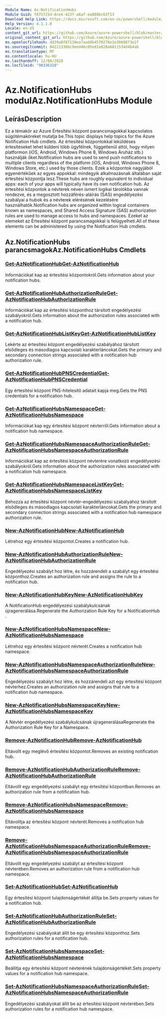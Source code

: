 ```yaml
---
Module Name: Az.NotificationHubs
Module Guid: f875725d-8ce4-423f-a6af-ea880bc63f13
Download Help Link: https://docs.microsoft.com/en-us/powershell/module/az.notificationhubs
Help Version: 4.1.1.0
Locale: en-US
content_git_url: https://github.com/Azure/azure-powershell/blob/master/src/NotificationHubs/NotificationHubs/help/Az.NotificationHubs.md
original_content_git_url: https://github.com/Azure/azure-powershell/blob/master/src/NotificationHubs/NotificationHubs/help/Az.NotificationHubs.md
ms.openlocfilehash: dd39a8f87120ea7aaddb4570276e1e3060873e2f
ms.sourcegitcommit: 04221336bc9eed46c05ed1e828a6811534d4b4ab
ms.translationtype: MT
ms.contentlocale: hu-HU
ms.lasthandoff: 12/08/2020
ms.locfileid: "98336318"
---
```

# <span data-ttu-id="1ee15-101">Az.NotificationHubs modul</span><span class="sxs-lookup"><span data-stu-id="1ee15-101">Az.NotificationHubs Module</span></span>
## <span data-ttu-id="1ee15-102">Leírás</span><span class="sxs-lookup"><span data-stu-id="1ee15-102">Description</span></span>
<span data-ttu-id="1ee15-103">Ez a témakör az Azure Értesítési központ parancsmagokkal kapcsolatos súgótémaköreket mutatja be.</span><span class="sxs-lookup"><span data-stu-id="1ee15-103">This topic displays help topics for the Azure Notification Hub cmdlets.</span></span> <span data-ttu-id="1ee15-104">Az értesítési központokkal leküldéses értesítéseket lehet küldeni több ügyfélnek, függetlenül attól, hogy milyen platformon (iOS, Android, Windows Phone 8, Windows Áruház stb.) használják őket.</span><span class="sxs-lookup"><span data-stu-id="1ee15-104">Notification hubs are used to send push notifications to multiple clients regardless of the platform (iOS, Android, Windows Phone 8, Windows Store, etc.) used by those clients.</span></span> <span data-ttu-id="1ee15-105">Ezek a központok nagyjából egyenértékűek az egyes appokkal: mindegyik alkalmazásnak általában saját értesítési központja lesz.</span><span class="sxs-lookup"><span data-stu-id="1ee15-105">These hubs are roughly equivalent to individual apps: each of your apps will typically have its own notification hub.</span></span> <span data-ttu-id="1ee15-106">Az értesítési központok a névterek néven ismert logikai tárolókba vannak rendezve, és a megosztott hozzáférés-aláírás (SAS) engedélyezési szabályai a hubok és a névterek elérésének kezelésére használhatók.</span><span class="sxs-lookup"><span data-stu-id="1ee15-106">Notification hubs are organized within logical containers known as namespaces, and Shared Access Signature (SAS) authorization rules are used to manage access to hubs and namespaces.</span></span> <span data-ttu-id="1ee15-107">Ezeket az elemeket az Értesítési központ parancsmagokkal is felügyelheti.</span><span class="sxs-lookup"><span data-stu-id="1ee15-107">All of these elements can be administered by using the Notification Hub cmdlets.</span></span>

## <span data-ttu-id="1ee15-108">Az.NotificationHubs parancsmagok</span><span class="sxs-lookup"><span data-stu-id="1ee15-108">Az.NotificationHubs Cmdlets</span></span>
### [<span data-ttu-id="1ee15-109">Get-AzNotificationHub</span><span class="sxs-lookup"><span data-stu-id="1ee15-109">Get-AzNotificationHub</span></span>](Get-AzNotificationHub.md)
<span data-ttu-id="1ee15-110">Információkat kap az értesítési központokról.</span><span class="sxs-lookup"><span data-stu-id="1ee15-110">Gets information about your notification hubs.</span></span>

### [<span data-ttu-id="1ee15-111">Get-AzNotificationHubAuthorizationRule</span><span class="sxs-lookup"><span data-stu-id="1ee15-111">Get-AzNotificationHubAuthorizationRule</span></span>](Get-AzNotificationHubAuthorizationRule.md)
<span data-ttu-id="1ee15-112">Információkat kap az értesítési központhoz társított engedélyezési szabályokról.</span><span class="sxs-lookup"><span data-stu-id="1ee15-112">Gets information about the authorization rules associated with a notification hub.</span></span>

### [<span data-ttu-id="1ee15-113">Get-AzNotificationHubListKey</span><span class="sxs-lookup"><span data-stu-id="1ee15-113">Get-AzNotificationHubListKey</span></span>](Get-AzNotificationHubListKey.md)
<span data-ttu-id="1ee15-114">Lekérte az értesítési központ engedélyezési szabályához társított elsődleges és másodlagos kapcsolati karakterláncokat.</span><span class="sxs-lookup"><span data-stu-id="1ee15-114">Gets the primary and secondary connection strings associated with a notification hub authorization rule.</span></span>

### [<span data-ttu-id="1ee15-115">Get-AzNotificationHubPNSCredential</span><span class="sxs-lookup"><span data-stu-id="1ee15-115">Get-AzNotificationHubPNSCredential</span></span>](Get-AzNotificationHubPNSCredential.md)
<span data-ttu-id="1ee15-116">Egy értesítési központ PNS-hitelesítő adatait kapja meg.</span><span class="sxs-lookup"><span data-stu-id="1ee15-116">Gets the PNS credentials for a notification hub.</span></span>

### [<span data-ttu-id="1ee15-117">Get-AzNotificationHubsNamespace</span><span class="sxs-lookup"><span data-stu-id="1ee15-117">Get-AzNotificationHubsNamespace</span></span>](Get-AzNotificationHubsNamespace.md)
<span data-ttu-id="1ee15-118">Információkat kap egy értesítési központ névterről.</span><span class="sxs-lookup"><span data-stu-id="1ee15-118">Gets information about a notification hub namespace.</span></span>

### [<span data-ttu-id="1ee15-119">Get-AzNotificationHubsNamespaceAuthorizationRule</span><span class="sxs-lookup"><span data-stu-id="1ee15-119">Get-AzNotificationHubsNamespaceAuthorizationRule</span></span>](Get-AzNotificationHubsNamespaceAuthorizationRule.md)
<span data-ttu-id="1ee15-120">Információkat kap az értesítési központ névterére vonatkozó engedélyezési szabályokról.</span><span class="sxs-lookup"><span data-stu-id="1ee15-120">Gets information about the authorization rules associated with a notification hub namespace.</span></span>

### [<span data-ttu-id="1ee15-121">Get-AzNotificationHubsNamespaceListKey</span><span class="sxs-lookup"><span data-stu-id="1ee15-121">Get-AzNotificationHubsNamespaceListKey</span></span>](Get-AzNotificationHubsNamespaceListKey.md)
<span data-ttu-id="1ee15-122">Behozza az értesítési központ névtér-engedélyezési szabályához társított elsődleges és másodlagos kapcsolati karakterláncokat.</span><span class="sxs-lookup"><span data-stu-id="1ee15-122">Gets the primary and secondary connection strings associated with a notification hub namespace authorization rule.</span></span>

### [<span data-ttu-id="1ee15-123">New-AzNotificationHub</span><span class="sxs-lookup"><span data-stu-id="1ee15-123">New-AzNotificationHub</span></span>](New-AzNotificationHub.md)
<span data-ttu-id="1ee15-124">Létrehoz egy értesítési központot.</span><span class="sxs-lookup"><span data-stu-id="1ee15-124">Creates a notification hub.</span></span>

### [<span data-ttu-id="1ee15-125">New-AzNotificationHubAuthorizationRule</span><span class="sxs-lookup"><span data-stu-id="1ee15-125">New-AzNotificationHubAuthorizationRule</span></span>](New-AzNotificationHubAuthorizationRule.md)
<span data-ttu-id="1ee15-126">Engedélyezési szabályt hoz létre, és hozzárendeli a szabályt egy értesítési központhoz.</span><span class="sxs-lookup"><span data-stu-id="1ee15-126">Creates an authorization rule and assigns the rule to a notification hub.</span></span>

### [<span data-ttu-id="1ee15-127">New-AzNotificationHubKey</span><span class="sxs-lookup"><span data-stu-id="1ee15-127">New-AzNotificationHubKey</span></span>](New-AzNotificationHubKey.md)
<span data-ttu-id="1ee15-128">A NotificationHub engedélyezési szabálykulcsának újragenerálása.</span><span class="sxs-lookup"><span data-stu-id="1ee15-128">Regenerate the Authorization Rule Key for a NotificationHub .</span></span>

### [<span data-ttu-id="1ee15-129">New-AzNotificationHubsNamespace</span><span class="sxs-lookup"><span data-stu-id="1ee15-129">New-AzNotificationHubsNamespace</span></span>](New-AzNotificationHubsNamespace.md)
<span data-ttu-id="1ee15-130">Létrehoz egy értesítési központ névterét.</span><span class="sxs-lookup"><span data-stu-id="1ee15-130">Creates a notification hub namespace.</span></span>

### [<span data-ttu-id="1ee15-131">New-AzNotificationHubsNamespaceAuthorizationRule</span><span class="sxs-lookup"><span data-stu-id="1ee15-131">New-AzNotificationHubsNamespaceAuthorizationRule</span></span>](New-AzNotificationHubsNamespaceAuthorizationRule.md)
<span data-ttu-id="1ee15-132">Engedélyezési szabályt hoz létre, és hozzárendeli azt egy értesítési központ névterhez.</span><span class="sxs-lookup"><span data-stu-id="1ee15-132">Creates an authorization rule and assigns that rule to a notification hub namespace.</span></span>

### [<span data-ttu-id="1ee15-133">New-AzNotificationHubsNamespaceKey</span><span class="sxs-lookup"><span data-stu-id="1ee15-133">New-AzNotificationHubsNamespaceKey</span></span>](New-AzNotificationHubsNamespaceKey.md)
<span data-ttu-id="1ee15-134">A Névtér engedélyezési szabálykulcsának újragenerálása</span><span class="sxs-lookup"><span data-stu-id="1ee15-134">Regenerate the Authorization Rule Key for a Namespace.</span></span>

### [<span data-ttu-id="1ee15-135">Remove-AzNotificationHub</span><span class="sxs-lookup"><span data-stu-id="1ee15-135">Remove-AzNotificationHub</span></span>](Remove-AzNotificationHub.md)
<span data-ttu-id="1ee15-136">Eltávolít egy meglévő értesítési központot.</span><span class="sxs-lookup"><span data-stu-id="1ee15-136">Removes an existing notification hub.</span></span>

### [<span data-ttu-id="1ee15-137">Remove-AzNotificationHubAuthorizationRule</span><span class="sxs-lookup"><span data-stu-id="1ee15-137">Remove-AzNotificationHubAuthorizationRule</span></span>](Remove-AzNotificationHubAuthorizationRule.md)
<span data-ttu-id="1ee15-138">Eltávolít egy engedélyezési szabályt egy értesítési központban.</span><span class="sxs-lookup"><span data-stu-id="1ee15-138">Removes an authorization rule from a notification hub.</span></span>

### [<span data-ttu-id="1ee15-139">Remove-AzNotificationHubsNamespace</span><span class="sxs-lookup"><span data-stu-id="1ee15-139">Remove-AzNotificationHubsNamespace</span></span>](Remove-AzNotificationHubsNamespace.md)
<span data-ttu-id="1ee15-140">Eltávolítja az értesítési központ névterét.</span><span class="sxs-lookup"><span data-stu-id="1ee15-140">Removes a notification hub namespace.</span></span>

### [<span data-ttu-id="1ee15-141">Remove-AzNotificationHubsNamespaceAuthorizationRule</span><span class="sxs-lookup"><span data-stu-id="1ee15-141">Remove-AzNotificationHubsNamespaceAuthorizationRule</span></span>](Remove-AzNotificationHubsNamespaceAuthorizationRule.md)
<span data-ttu-id="1ee15-142">Eltávolít egy engedélyezési szabályt az értesítési központ névterében.</span><span class="sxs-lookup"><span data-stu-id="1ee15-142">Removes an authorization rule from a notification hub namespace.</span></span>

### [<span data-ttu-id="1ee15-143">Set-AzNotificationHub</span><span class="sxs-lookup"><span data-stu-id="1ee15-143">Set-AzNotificationHub</span></span>](Set-AzNotificationHub.md)
<span data-ttu-id="1ee15-144">Egy értesítési központ tulajdonságértékét állítja be.</span><span class="sxs-lookup"><span data-stu-id="1ee15-144">Sets property values for a notification hub.</span></span>

### [<span data-ttu-id="1ee15-145">Set-AzNotificationHubAuthorizationRule</span><span class="sxs-lookup"><span data-stu-id="1ee15-145">Set-AzNotificationHubAuthorizationRule</span></span>](Set-AzNotificationHubAuthorizationRule.md)
<span data-ttu-id="1ee15-146">Engedélyezési szabályokat állít be egy értesítési központhoz.</span><span class="sxs-lookup"><span data-stu-id="1ee15-146">Sets authorization rules for a notification hub.</span></span>

### [<span data-ttu-id="1ee15-147">Set-AzNotificationHubsNamespace</span><span class="sxs-lookup"><span data-stu-id="1ee15-147">Set-AzNotificationHubsNamespace</span></span>](Set-AzNotificationHubsNamespace.md)
<span data-ttu-id="1ee15-148">Beállítja egy értesítési központ névterének tulajdonságértékét.</span><span class="sxs-lookup"><span data-stu-id="1ee15-148">Sets property values for a notification hub namespace.</span></span>

### [<span data-ttu-id="1ee15-149">Set-AzNotificationHubsNamespaceAuthorizationRule</span><span class="sxs-lookup"><span data-stu-id="1ee15-149">Set-AzNotificationHubsNamespaceAuthorizationRule</span></span>](Set-AzNotificationHubsNamespaceAuthorizationRule.md)
<span data-ttu-id="1ee15-150">Engedélyezési szabályokat állít be az értesítési központ névterében.</span><span class="sxs-lookup"><span data-stu-id="1ee15-150">Sets authorization rules for a notification hub namespace.</span></span>

